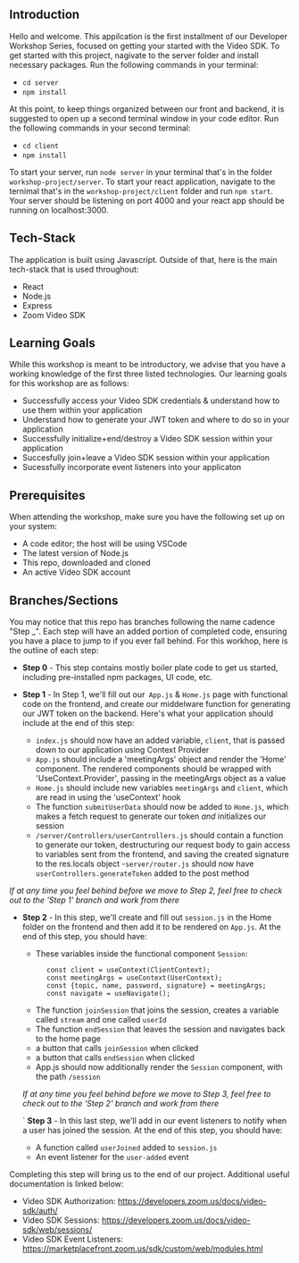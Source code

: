 ## Introduction

Hello and welcome. This appilcation is the first installment of our Developer Workshop Series, focused on getting your started with the Video SDK. To get started with this project, nagivate to the server folder and install necessary packages. Run the following commands in your terminal: 

- `cd server`
- `npm install`

At this point, to keep things organized between our front and backend, it is suggested to open up a second terminal window in your code editor. Run the following commands in your second terminal: 
- `cd client`
- `npm install`

To start your server, run `node server` in your terminal that's in the folder `workshop-project/server`. To start your react application, navigate to the ternimal that's in the `workshop-project/client` folder and run `npm start`. Your server should be listening on port 4000 and your react app should be running on localhost:3000. 

## Tech-Stack
The application is built using Javascript. Outside of that, here is the main tech-stack that is used throughout: 

- React 
- Node.js
- Express
- Zoom Video SDK 

## Learning Goals 
While this workshop is meant to be introductory, we advise that you have a working knowledge of the first three listed technologies. Our learning goals for this workshop are as follows: 

- Successfully access your Video SDK credentials & understand how to use them within your application 
- Understand how to generate your JWT token and where to do so in your application 
- Successfully initialize+end/destroy a Video SDK session within your application 
- Succesfully join+leave a Video SDK session within your application
- Sucessfully incorporate event listeners into your applicaton 

## Prerequisites 

When attending the workshop, make sure you have the following set up on your system: 

- A code editor; the host will be using VSCode
- The latest version of Node.js
- This repo, downloaded and cloned 
- An active Video SDK account 

## Branches/Sections

You may notice that this repo has branches following the name cadence "Step _". Each step will have an added portion of completed code, ensuring you have a place to jump to if you ever fall behind. For this workhop, here is the outline of each step: 

- **Step 0** - This step contains mostly boiler plate code to get us started, including pre-installed npm packages, UI code, etc.

- **Step 1** - In Step 1, we'll fill out our` App.js` & `Home.js` page with functional code on the frontend, and create our middelware function for generating our JWT token on the backend. Here's what your application should include at the end of this step: 
  - `index.js` should now have an added variable, `client`, that is passed down to our application using Context Provider
  - `App.js` should include a 'meetingArgs' object and render the 'Home' component. The rendered components should be wrapped with 'UseContext.Provider', passing in the        meetingArgs object as a value
  - `Home.js` should include new variables `meetingArgs` and `client`, which are read in using the 'useContext' hook
  - The function `submitUserData` should now be added to `Home.js`, which makes a fetch request to generate our token _and_ initializes our session
  - `/server/Controllers/userControllers.js` should contain a function to generate our token, destructuring our request body to gain access to variables sent from the frontend, and saving the created signature to the res.locals object
  -`server/router.js` should now have `userControllers.generateToken` added to the post method 

*If at any time you feel behind before we move to Step 2, feel free to check out to the 'Step 1' branch and work from there*

- **Step 2** - In this step, we'll create and fill out `session.js` in the Home folder on the frontend and then add it to be rendered on `App.js`. At the end of this step, you should have: 
  - These variables inside the functional component `Session`: 
  ```
        const client = useContext(ClientContext);
        const meetingArgs = useContext(UserContext);
        const {topic, name, password, signature} = meetingArgs;
        const navigate = useNavigate();
  ```
  - The function `joinSession` that joins the session, creates a variable called `stream` and one called `userId`
  - The function `endSession` that leaves the session and navigates back to the home page
  - a button that calls `joinSession` when clicked
  - a button that calls `endSession` when clicked
  - App.js should now additionally render the `Session` component, with the path `/session`

  *If at any time you feel behind before we move to Step 3, feel free to check out to the 'Step 2' branch and work from there*


  ` **Step 3** - In this last step, we'll add in our event listeners to notify when a user has joined the session. At the end of this step, you should have: 
  - A function called  `userJoined` added to `session.js` 
  - An event listener for the `user-added` event 

Completing this step will bring us to the end of our project. Additional useful documentation is linked below: 

- Video SDK Authorization: https://developers.zoom.us/docs/video-sdk/auth/
- Video SDK Sessions: https://developers.zoom.us/docs/video-sdk/web/sessions/
- Video SDK Event Listeners: https://marketplacefront.zoom.us/sdk/custom/web/modules.html